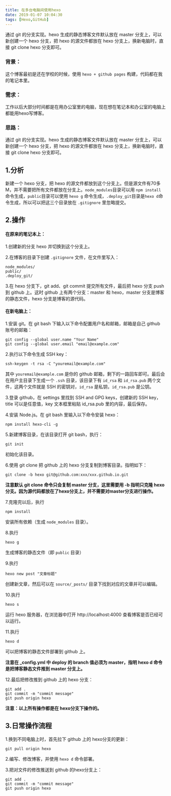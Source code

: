 ```yaml
---
title: 在多台电脑间使用hexo
date: 2019-01-07 10:04:30
tags: [Hexo,GitHub]
---
```


通过 git 的分支实现。hexo 生成的静态博客文件默认放在 master 分支上，可以新创建一个 hexo 分支，把 hexo 的源文件都放在 hexo 分支上，换新电脑时，直接 git clone hexo 分支即可。

<!--more-->

### 背景：
这个博客最初是还在学校的时候，使用 `hexo + github pages` 构建，代码都在我的笔记本里。

### 需求：
工作以后大部分时间都是在用办公室里的电脑，现在想在笔记本和办公室的电脑上都能用hexo写博客。

### 思路：
通过 git 的分支实现。hexo 生成的静态博客文件默认放在 master 分支上，可以新创建一个 hexo 分支，把 hexo 的源文件都放在 hexo 分支上，换新电脑时，直接 git clone hexo 分支即可。


## 1.分析
新建一个 hexo 分支，把 hexo 的源文件都放到这个分支上。但是源文件有70多M，并不需要把所有文件都放在分支上。`node_modules`目录可以用 `npm install` 命令生成，`public`目录可以使用 `hexo g` 命令生成，`.deploy_git`目录是`hexo d`命令生成，所以可以把这三个目录放在 `.gitignore` 里忽略提交。

## 2.操作

#### 在原来的笔记本上：

1.创建新的分支 hexo 并切换到这个分支上。

2.在博客的目录下创建 `.gitignore` 文件，在文件里写入：

```
node_modules/
public/
.deploy_git/
```

3.在 hexo 分支下，git add、git commit 提交所有文件，最后把 hexo 分支 push 到 github 上。这时 github 上有两个分支：master 和 hexo，master 分支是博客的静态文件，hexo 分支是博客的源代码。

#### 在新电脑上：

1.安装 git。在 git bash 下输入以下命令配置用户名和邮箱，邮箱是自己 github 账号的邮箱：

```
git config --global user.name "Your Name"
git config --global user.email "email@example.com"
```

2.执行以下命令生成 SSH key：

```
ssh-keygen -t rsa -C "youremail@example.com"
```

其中 `youremail@example.com` 是你的 github 邮箱，剩下的一路回车即可。最后会在用户主目录下生成一个 `.ssh` 目录，该目录下有 `id_rsa` 和 `id_rsa.pub` 两个文件，这两个文件就是 SSH 的密钥对，`id_rsa` 是私钥，`id_rsa.pub` 是公钥。

3.登录 github，在 settings 里找到 SSH and GPG keys，创建新的 SSH key，title 可以是任意值，key 文本框里粘贴 id_rsa.pub 里的内容，最后保存。

4.安装 Node.js。在 git bash 里输入以下命令安装 hexo：

```
npm install hexo-cli -g
```

5.新建博客目录，在该目录打开 git bash，执行：

```
git init
```

初始化该目录。

6.使用 git clone 把 github 上的 hexo 分支复制到博客目录。指明如下：

```
git clone -b hexo git@github.com:xxx/xxx.github.io.git
```

**注意默认 git clone 命令只会复制 master 分支，这里需要用 -b 指明只克隆 hexo 分支。因为源代码都放在了hexo分支上，并不需要对master分支进行操作。**

7.克隆完以后，执行 

```
npm install
```

安装所有依赖（生成 `node_modules` 目录）。

8.执行

```
hexo g
```

生成博客的静态文件（即 `public` 目录）

9.执行

```
hexo new post "文章标题"
```

创建新文章，然后可以在 `source/_posts/` 目录下找到对应的文章并可以编辑。

10.执行

```
hexo s
```

运行 hexo 服务器，在浏览器中打开 http://localhost:4000 查看博客是否已经可以运行。

11.执行

```
hexo d
```

可以把博客的静态文件部署到 github 上。

**注意在 _config.yml 中 deploy 的 branch 值必须为 master，指明 hexo d 命令是把博客静态文件推到 master 分支上。**

12.最后把修改推到 github 上的 hexo 分支：

```
git add .
git commit -m "commit message"
git push origin hexo
```

**注意：以上所有操作都是在 hexo分支下操作的。**

## 3.日常操作流程
1.换到不同电脑上时，首先拉下 github 上的 hexo分支的更新：
```
git pull origin hexo 
```

2.编写、修改博客，并使用 `hexo d` 命令部署。

3.把对文件的修改推送到 github 的hexo分支上：
```
git add .
git commit -m "commit message"
git push origin hexo
```